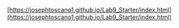 [https://josephtoscano1.github.io/Lab9_Starter/index.html](https://josephtoscano1.github.io/Lab9_Starter/index.html)
